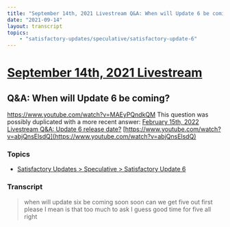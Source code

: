 ```yaml
---
title: "September 14th, 2021 Livestream Q&A: When will Update 6 be coming?"
date: "2021-09-14"
layout: transcript
topics:
    - "satisfactory-updates/speculative/satisfactory-update-6"
---
```

# [September 14th, 2021 Livestream](../2021-09-14.md)
## Q&A: When will Update 6 be coming?
https://www.youtube.com/watch?v=MAEyPQndkQM
This question was possibly duplicated with a more recent answer: [February 15th, 2022 Livestream Q&A: Update 6 release date?](./yt-abjQnsElsdQ.md) [https://www.youtube.com/watch?v=abjQnsElsdQ](https://www.youtube.com/watch?v=abjQnsElsdQ)


### Topics
* [Satisfactory Updates > Speculative > Satisfactory Update 6](../topics/satisfactory-updates/speculative/satisfactory-update-6.md)

### Transcript

> when will update six be coming soon soon can we get five out first please I mean is that too much to ask I guess good time for five all right
